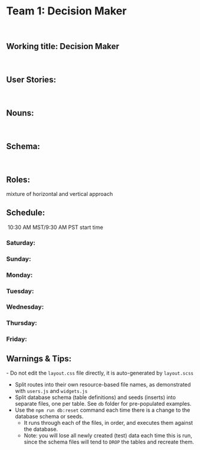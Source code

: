 # Team 1: Decision Maker
​
## Working title: Decision Maker

​
## User Stories:
​
​
## Nouns:
​
​
## Schema:

​
## Roles:

mixture of horizontal and vertical approach
​
## Schedule:
​
10:30 AM MST/9:30 AM PST start time
​
### Saturday:

### Sunday:

### Monday:

### Tuesday:

### Wednesday:

### Thursday:

### Friday:


## Warnings & Tips:
​- Do not edit the `layout.css` file directly, it is auto-generated by `layout.scss`
- Split routes into their own resource-based file names, as demonstrated with `users.js` and `widgets.js`
- Split database schema (table definitions) and seeds (inserts) into separate files, one per table. See `db` folder for pre-populated examples. 
- Use the `npm run db:reset` command each time there is a change to the database schema or seeds. 
  - It runs through each of the files, in order, and executes them against the database. 
  - Note: you will lose all newly created (test) data each time this is run, since the schema files will tend to `DROP` the tables and recreate them.
